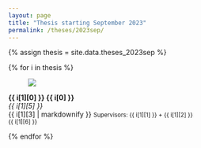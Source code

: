 ```yaml
---
layout: page
title: "Thesis starting September 2023"
permalink: /theses/2023sep/
---
```



{% assign thesis = site.data.theses_2023sep %}

{% for i in thesis %}

<article class="media">
  <figure class="media-left">
    <p class="image">
      <img src="img/{{ i[1][4] }}">
    </p>
  </figure>
  <div class="media-content">
    <div class="content">
      <p>
        <strong>{{ i[1][0] }} {{ i[0] }}</strong> 
        <br>
        <em>{{ i[1][5] }}</em>
        <br>
        {{ i[1][3] | markdownify }}
        <small>Supervisors: {{ i[1][1] }} + {{ i[1][2] }}</small>
        <br>
        <small>{{ i[1][6] }}</small>
      </p>
    </div>
  </div>
</article>

{% endfor %}



